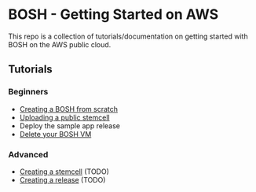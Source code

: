 # BOSH - Getting Started on AWS

This repo is a collection of tutorials/documentation on getting started with BOSH on the AWS public cloud.

## Tutorials 

### Beginners

* [Creating a BOSH from scratch](creating-a-bosh-from-scratch.md)
* [Uploading a public stemcell](uploading-public-stemcell.md)
* Deploy the sample app release
* [Delete your BOSH VM](deleting-your-bosh-universe.md)

### Advanced

* [Creating a stemcell](create-a-new-stemcell.md) (TODO)
* [Creating a release](create-a-new-release.md) (TODO)